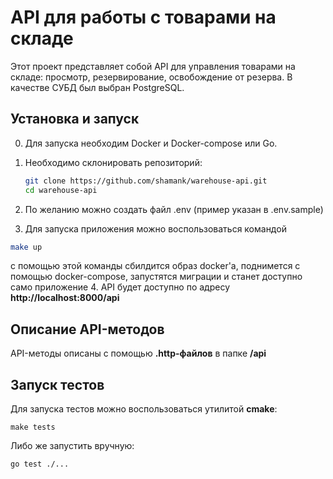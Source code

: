 # API для работы с товарами на складе

Этот проект представляет собой API для управления товарами на складе: просмотр, резервирование, освобождение от резерва. В качестве СУБД был выбран PostgreSQL.


## Установка и запуск

0. Для запуска необходим Docker и Docker-compose или Go.

1. Необходимо склонировать репозиторий:
   ```bash
   git clone https://github.com/shamank/warehouse-api.git
   cd warehouse-api
   ```
   
2. По желанию можно создать файл .env (пример указан в .env.sample)

3. Для запуска приложения можно воспользоваться командой
```bash
make up
```
с помощью этой команды сбилдится образ docker'a, поднимется с помощью docker-compose,
запустятся миграции и станет доступно само приложение
4. API будет доступно по адресу **http://localhost:8000/api**


## Описание API-методов
API-методы описаны с помощью **.http-файлов** в папке **/api**

## Запуск тестов
Для запуска тестов можно воспользоваться утилитой **cmake**:
```shell
make tests
```

Либо же запустить вручную:
```shell
go test ./...
```


